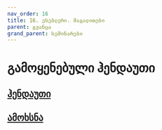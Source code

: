 ```yaml
---
nav_order: 16
title: 16. ესებლერი. მაგალითები
parent: გვანცა
grand_parent: სემინარები
---
```


# გამოყენებული ჰენდაუთი

## [ჰენდაუთი](https://github.com/freeuni-paradigms/freeuni-paradigms.github.io/blob/master/handouts/20-Section-Handout.pdf)
## [ამოხსნა](https://github.com/freeuni-paradigms/freeuni-paradigms.github.io/blob/master/handouts/20S-Section-Solution.pdf)